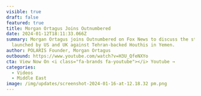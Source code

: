 ```yaml
---
visible: true
draft: false
featured: true
title: Morgan Ortagus Joins Outnumbered
date: 2024-01-12T18:11:33.066Z
summary: Morgan Ortagus joins Outnumbered on Fox News to discuss the strikes
  launched by US and UK against Tehran-backed Houthis in Yemen.
author: POLARIS Founder, Morgan Ortagus
outbound: https://www.youtube.com/watch?v=H3U_QfeNXYo
cta: View Now On <i class="fa-brands fa-youtube"></i> Youtube →
categories:
  - Videos
  - Middle East
image: /img/updates/screenshot-2024-01-16-at-12.18.32 pm.png
---
```

